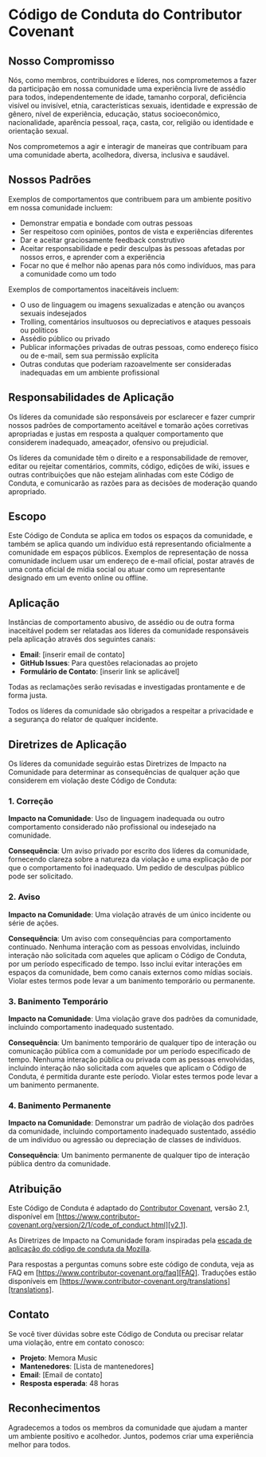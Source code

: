# Código de Conduta do Contributor Covenant

## Nosso Compromisso

Nós, como membros, contribuidores e líderes, nos comprometemos a fazer da participação em nossa comunidade uma experiência livre de assédio para todos, independentemente de idade, tamanho corporal, deficiência visível ou invisível, etnia, características sexuais, identidade e expressão de gênero, nível de experiência, educação, status socioeconômico, nacionalidade, aparência pessoal, raça, casta, cor, religião ou identidade e orientação sexual.

Nos comprometemos a agir e interagir de maneiras que contribuam para uma comunidade aberta, acolhedora, diversa, inclusiva e saudável.

## Nossos Padrões

Exemplos de comportamentos que contribuem para um ambiente positivo em nossa comunidade incluem:

* Demonstrar empatia e bondade com outras pessoas
* Ser respeitoso com opiniões, pontos de vista e experiências diferentes
* Dar e aceitar graciosamente feedback construtivo
* Aceitar responsabilidade e pedir desculpas às pessoas afetadas por nossos erros, e aprender com a experiência
* Focar no que é melhor não apenas para nós como indivíduos, mas para a comunidade como um todo

Exemplos de comportamentos inaceitáveis incluem:

* O uso de linguagem ou imagens sexualizadas e atenção ou avanços sexuais indesejados
* Trolling, comentários insultuosos ou depreciativos e ataques pessoais ou políticos
* Assédio público ou privado
* Publicar informações privadas de outras pessoas, como endereço físico ou de e-mail, sem sua permissão explícita
* Outras condutas que poderiam razoavelmente ser consideradas inadequadas em um ambiente profissional

## Responsabilidades de Aplicação

Os líderes da comunidade são responsáveis por esclarecer e fazer cumprir nossos padrões de comportamento aceitável e tomarão ações corretivas apropriadas e justas em resposta a qualquer comportamento que considerem inadequado, ameaçador, ofensivo ou prejudicial.

Os líderes da comunidade têm o direito e a responsabilidade de remover, editar ou rejeitar comentários, commits, código, edições de wiki, issues e outras contribuições que não estejam alinhadas com este Código de Conduta, e comunicarão as razões para as decisões de moderação quando apropriado.

## Escopo

Este Código de Conduta se aplica em todos os espaços da comunidade, e também se aplica quando um indivíduo está representando oficialmente a comunidade em espaços públicos. Exemplos de representação de nossa comunidade incluem usar um endereço de e-mail oficial, postar através de uma conta oficial de mídia social ou atuar como um representante designado em um evento online ou offline.

## Aplicação

Instâncias de comportamento abusivo, de assédio ou de outra forma inaceitável podem ser relatadas aos líderes da comunidade responsáveis pela aplicação através dos seguintes canais:

- **Email**: [inserir email de contato]
- **GitHub Issues**: Para questões relacionadas ao projeto
- **Formulário de Contato**: [inserir link se aplicável]

Todas as reclamações serão revisadas e investigadas prontamente e de forma justa.

Todos os líderes da comunidade são obrigados a respeitar a privacidade e a segurança do relator de qualquer incidente.

## Diretrizes de Aplicação

Os líderes da comunidade seguirão estas Diretrizes de Impacto na Comunidade para determinar as consequências de qualquer ação que considerem em violação deste Código de Conduta:

### 1. Correção

**Impacto na Comunidade**: Uso de linguagem inadequada ou outro comportamento considerado não profissional ou indesejado na comunidade.

**Consequência**: Um aviso privado por escrito dos líderes da comunidade, fornecendo clareza sobre a natureza da violação e uma explicação de por que o comportamento foi inadequado. Um pedido de desculpas público pode ser solicitado.

### 2. Aviso

**Impacto na Comunidade**: Uma violação através de um único incidente ou série de ações.

**Consequência**: Um aviso com consequências para comportamento continuado. Nenhuma interação com as pessoas envolvidas, incluindo interação não solicitada com aqueles que aplicam o Código de Conduta, por um período especificado de tempo. Isso inclui evitar interações em espaços da comunidade, bem como canais externos como mídias sociais. Violar estes termos pode levar a um banimento temporário ou permanente.

### 3. Banimento Temporário

**Impacto na Comunidade**: Uma violação grave dos padrões da comunidade, incluindo comportamento inadequado sustentado.

**Consequência**: Um banimento temporário de qualquer tipo de interação ou comunicação pública com a comunidade por um período especificado de tempo. Nenhuma interação pública ou privada com as pessoas envolvidas, incluindo interação não solicitada com aqueles que aplicam o Código de Conduta, é permitida durante este período. Violar estes termos pode levar a um banimento permanente.

### 4. Banimento Permanente

**Impacto na Comunidade**: Demonstrar um padrão de violação dos padrões da comunidade, incluindo comportamento inadequado sustentado, assédio de um indivíduo ou agressão ou depreciação de classes de indivíduos.

**Consequência**: Um banimento permanente de qualquer tipo de interação pública dentro da comunidade.

## Atribuição

Este Código de Conduta é adaptado do [Contributor Covenant][homepage], versão 2.1, disponível em [https://www.contributor-covenant.org/version/2/1/code_of_conduct.html][v2.1].

As Diretrizes de Impacto na Comunidade foram inspiradas pela [escada de aplicação do código de conduta da Mozilla][Mozilla CoC].

Para respostas a perguntas comuns sobre este código de conduta, veja as FAQ em [https://www.contributor-covenant.org/faq][FAQ]. Traduções estão disponíveis em [https://www.contributor-covenant.org/translations][translations].

[homepage]: https://www.contributor-covenant.org
[v2.1]: https://www.contributor-covenant.org/version/2/1/code_of_conduct.html
[Mozilla CoC]: https://github.com/mozilla/diversity
[FAQ]: https://www.contributor-covenant.org/faq
[translations]: https://www.contributor-covenant.org/translations

## Contato

Se você tiver dúvidas sobre este Código de Conduta ou precisar relatar uma violação, entre em contato conosco:

- **Projeto**: Memora Music
- **Mantenedores**: [Lista de mantenedores]
- **Email**: [Email de contato]
- **Resposta esperada**: 48 horas

## Reconhecimentos

Agradecemos a todos os membros da comunidade que ajudam a manter um ambiente positivo e acolhedor. Juntos, podemos criar uma experiência melhor para todos.